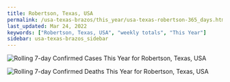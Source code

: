 ```yaml
---
title: Robertson, Texas, USA
permalink: /usa-texas-brazos/this_year/usa-texas-robertson-365_days.html
last_updated: Mar 24, 2022
keywords: ["Robertson, Texas, USA", "weekly totals", "This Year"]
sidebar: usa-texas-brazos_sidebar
---
```


![Rolling 7-day Confirmed Cases This Year for Robertson, Texas, USA](/covid_tracker/images/graphs/usa-texas-robertson-rolling_7_days_confirmed-365_days_graph.png)

![Rolling 7-day Confirmed Deaths This Year for Robertson, Texas, USA](/covid_tracker/images/graphs/usa-texas-robertson-rolling_7_days_deaths-365_days_graph.png)
